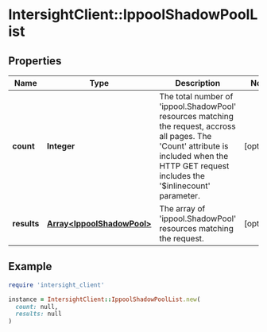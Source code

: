 # IntersightClient::IppoolShadowPoolList

## Properties

| Name | Type | Description | Notes |
| ---- | ---- | ----------- | ----- |
| **count** | **Integer** | The total number of &#39;ippool.ShadowPool&#39; resources matching the request, accross all pages. The &#39;Count&#39; attribute is included when the HTTP GET request includes the &#39;$inlinecount&#39; parameter. | [optional] |
| **results** | [**Array&lt;IppoolShadowPool&gt;**](IppoolShadowPool.md) | The array of &#39;ippool.ShadowPool&#39; resources matching the request. | [optional] |

## Example

```ruby
require 'intersight_client'

instance = IntersightClient::IppoolShadowPoolList.new(
  count: null,
  results: null
)
```

